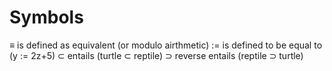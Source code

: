 # Symbols

≡   is defined as equivalent (or modulo airthmetic)
:=  is defined to be equal to (y := 2z+5)
⊂   entails (turtle ⊂ reptile)
⊃   reverse entails (reptile ⊃ turtle)
